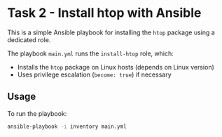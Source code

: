# Task 2 - Install htop with Ansible

This is a simple Ansible playbook for installing the `htop` package using a dedicated role.

The playbook `main.yml` runs the `install-htop` role, which:

- Installs the `htop` package on Linux hosts (depends on Linux version)
- Uses privilege escalation (`become: true`) if necessary

## Usage

To run the playbook:

```bash
ansible-playbook -i inventory main.yml
